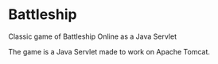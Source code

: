 # Battleship
Classic game of Battleship Online as a Java Servlet

The game is a Java Servlet made to work on Apache Tomcat.
